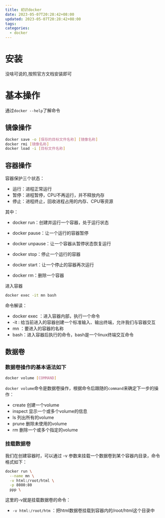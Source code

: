 ```yaml
---
title: 初识docker
date: 2023-05-07T20:28:42+08:00
updated: 2023-05-07T20:28:42+08:00
tags:
categories:
  - docker
---
```

# 安装

没啥可说的,按照官方文档安装即可

# 基本操作

通过`docker --help`了解命令

## 镜像操作

```sh
docker save -o [保存的目标文件名称] [镜像名称]
docker rmi [镜像名称]
docker load -i [目标文件名称]
```

## 容器操作

容器保护三个状态：

- 运行：进程正常运行
- 暂停：进程暂停，CPU不再运行，并不释放内存
- 停止：进程终止，回收进程占用的内存、CPU等资源

其中：

- docker run：创建并运行一个容器，处于运行状态
- docker pause：让一个运行的容器暂停
- docker unpause：让一个容器从暂停状态恢复运行
- docker stop：停止一个运行的容器
- docker start：让一个停止的容器再次运行

- docker rm：删除一个容器

进入容器

```sh
docker exec -it mn bash
```

命令解读：

- docker exec ：进入容器内部，执行一个命令
- -it : 给当前进入的容器创建一个标准输入、输出终端，允许我们与容器交互
- mn ：要进入的容器的名称
- bash：进入容器后执行的命令，bash是一个linux终端交互命令

## 数据卷

### 数据卷操作的基本语法如下

```sh
docker volume [COMMAND]
```

`docker volume`命令是数据卷操作，根据命令后跟随的`command`来确定下一步的操作：

- create 创建一个volume
- inspect 显示一个或多个volume的信息
- ls 列出所有的volume
- prune 删除未使用的volume
- rm 删除一个或多个指定的volume

### 挂载数据卷

我们在创建容器时，可以通过 -v 参数来挂载一个数据卷到某个容器内目录，命令格式如下：

```sh
docker run \
  --name mn \
  -v html:/root/html \
  -p 8080:80
  ppp \
```

这里的-v就是挂载数据卷的命令：

- `-v html:/root/htm` ：把html数据卷挂载到容器内的/root/html这个目录中

